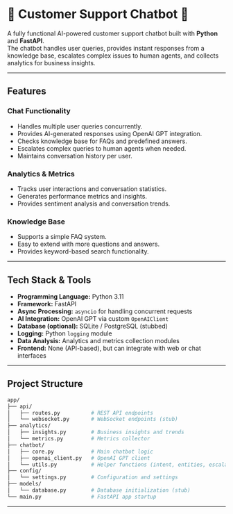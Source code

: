 # 🤖 Customer Support Chatbot 🤖

A fully functional AI-powered customer support chatbot built with **Python** and **FastAPI**.  
The chatbot handles user queries, provides instant responses from a knowledge base, escalates complex issues to human agents, and collects analytics for business insights.

---

## **Features**

### Chat Functionality
- Handles multiple user queries concurrently.
- Provides AI-generated responses using OpenAI GPT integration.
- Checks knowledge base for FAQs and predefined answers.
- Escalates complex queries to human agents when needed.
- Maintains conversation history per user.

### Analytics & Metrics
- Tracks user interactions and conversation statistics.
- Generates performance metrics and insights.
- Provides sentiment analysis and conversation trends.

### Knowledge Base
- Supports a simple FAQ system.
- Easy to extend with more questions and answers.
- Provides keyword-based search functionality.

---

## **Tech Stack & Tools**

- **Programming Language:** Python 3.11
- **Framework:** FastAPI
- **Async Processing:** `asyncio` for handling concurrent requests
- **AI Integration:** OpenAI GPT via custom `OpenAIClient`
- **Database (optional):** SQLite / PostgreSQL (stubbed)
- **Logging:** Python `logging` module
- **Data Analysis:** Analytics and metrics collection modules
- **Frontend:** None (API-based), but can integrate with web or chat interfaces

---

## **Project Structure**
```bash
app/
├── api/
│   ├── routes.py          # REST API endpoints
│   └── websocket.py       # WebSocket endpoints (stub)
├── analytics/
│   ├── insights.py        # Business insights and trends
│   └── metrics.py         # Metrics collector
├── chatbot/
│   ├── core.py            # Main chatbot logic
│   ├── openai_client.py   # OpenAI GPT client
│   └── utils.py           # Helper functions (intent, entities, escalation)
├── config/
│   └── settings.py        # Configuration and settings
├── models/
│   └── database.py        # Database initialization (stub)
└── main.py                # FastAPI app startup
```

---

